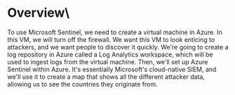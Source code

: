 # Overview\

To use Microsoft Sentinel, we need to create a virtual machine in Azure. In this VM, we will turn off the firewall. We want this VM to look enticing to attackers, and we want people to discover it quickly. We're going to create a log repository in Azure called a Log Analytics workspace, which will be used to ingest logs from the virtual machine. Then, we'll set up Azure Sentinel within Azure. It's essentially Microsoft's cloud-native SIEM, and we'll use it to create a map that shows all the different attacker data, allowing us to see the countries they originate from.
